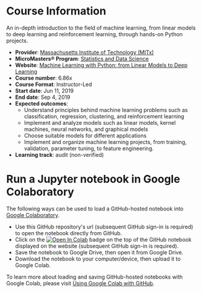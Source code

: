 # Course Information
An in-depth introduction to the field of machine learning, from linear models to deep learning and reinforcement learning, through hands-on Python projects.  
* **Provider**: [Massachusetts Institute of Technology (MITx)](https://www.edx.org/school/mitx)
* **MicroMasters® Program**: [Statistics and Data Science](https://www.edx.org/micromasters/mitx-statistics-and-data-science)
* **Website**: [Machine Learning with Python: from Linear Models to Deep Learning](https://www.edx.org/course/machine-learning-with-python-from-linear-models-to-deep-learning)
* **Course number**: 6.86x
* **Course Format**: Instructor-Led
* **Start date**: Jun 11, 2019
* **End date**: Sep 4, 2019
* **Expected outcomes**:
  * Understand principles behind machine learning problems such as classification, regression, clustering, and reinforcement learning
  * Implement and analyze models such as linear models, kernel machines, neural networks, and graphical models
  * Choose suitable models for different applications
  * Implement and organize machine learning projects, from training, validation, parameter tuning, to feature engineering.
* **Learning track**: audit (non-verified)

# Run a Jupyter notebook in Google Colaboratory
The following ways can be used to load a GitHub-hosted notebook into [Google Colaboratory](https://colab.research.google.com/notebooks/welcome.ipynb#recent=true).  
* Use this GitHub repository's url (subsequent GitHub sign-in is required) to open the notebook directly from GitHub.
* Click on the [![Open In Colab](https://colab.research.google.com/assets/colab-badge.svg)]() badge on the top of the GitHub notebook displayed on the website (subsequent GitHub sign-in is required).
* Save the notebook to Google Drive, then open it from Google Drive.
* Download the notebook to your computer/device, then upload it to Google Colab.

To learn more about loading and saving GitHub-hosted notebooks with Google Colab, please visit [Using Google Colab with GitHub](https://colab.research.google.com/github/googlecolab/colabtools/blob/master/notebooks/colab-github-demo.ipynb).  
